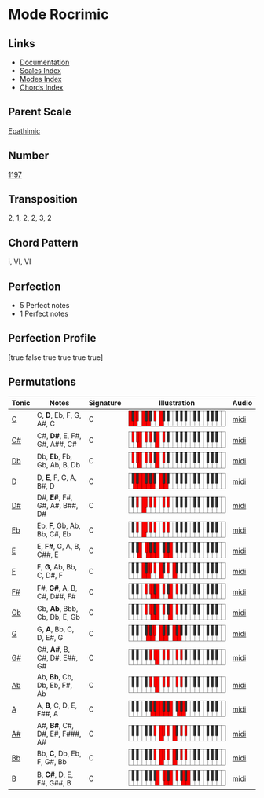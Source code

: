 # Mode Rocrimic

## Links

- [Documentation](README.md)
- [Scales Index](Scales.md)
- [Modes Index](Modes.md)
- [Chords Index](Chords.md)

## Parent Scale

[Epathimic](ScaleEpathimic.md)

## Number

[1197](https://ianring.com/musictheory/scales/1197)

## Transposition

2, 1, 2, 2, 3, 2

## Chord Pattern

i, VI, VI

## Perfection

- 5 Perfect notes
- 1 Perfect notes

## Perfection Profile

[true false true true true true]

## Permutations

| Tonic | Notes | Signature | Illustration | Audio |
|-------|-------|-----------|--------------|-------|
| [C](ModeCNaturalRocrimic.md) | C, **D**, Eb, F, G, A#, C | C | ![CNaturalRocrimic](ModeCNaturalRocrimic.png) | [midi](https://github.com/edipermadi/music/blob/main/docs/ModeCNaturalRocrimic.mid?raw=true) |
| [C#](ModeCSharpRocrimic.md) | C#, **D#**, E, F#, G#, A##, C# | C | ![CSharpRocrimic](ModeCSharpRocrimic.png) | [midi](https://github.com/edipermadi/music/blob/main/docs/ModeCSharpRocrimic.mid?raw=true) |
| [Db](ModeDFlatRocrimic.md) | Db, **Eb**, Fb, Gb, Ab, B, Db | C | ![DFlatRocrimic](ModeDFlatRocrimic.png) | [midi](https://github.com/edipermadi/music/blob/main/docs/ModeDFlatRocrimic.mid?raw=true) |
| [D](ModeDNaturalRocrimic.md) | D, **E**, F, G, A, B#, D | C | ![DNaturalRocrimic](ModeDNaturalRocrimic.png) | [midi](https://github.com/edipermadi/music/blob/main/docs/ModeDNaturalRocrimic.mid?raw=true) |
| [D#](ModeDSharpRocrimic.md) | D#, **E#**, F#, G#, A#, B##, D# | C | ![DSharpRocrimic](ModeDSharpRocrimic.png) | [midi](https://github.com/edipermadi/music/blob/main/docs/ModeDSharpRocrimic.mid?raw=true) |
| [Eb](ModeEFlatRocrimic.md) | Eb, **F**, Gb, Ab, Bb, C#, Eb | C | ![EFlatRocrimic](ModeEFlatRocrimic.png) | [midi](https://github.com/edipermadi/music/blob/main/docs/ModeEFlatRocrimic.mid?raw=true) |
| [E](ModeENaturalRocrimic.md) | E, **F#**, G, A, B, C##, E | C | ![ENaturalRocrimic](ModeENaturalRocrimic.png) | [midi](https://github.com/edipermadi/music/blob/main/docs/ModeENaturalRocrimic.mid?raw=true) |
| [F](ModeFNaturalRocrimic.md) | F, **G**, Ab, Bb, C, D#, F | C | ![FNaturalRocrimic](ModeFNaturalRocrimic.png) | [midi](https://github.com/edipermadi/music/blob/main/docs/ModeFNaturalRocrimic.mid?raw=true) |
| [F#](ModeFSharpRocrimic.md) | F#, **G#**, A, B, C#, D##, F# | C | ![FSharpRocrimic](ModeFSharpRocrimic.png) | [midi](https://github.com/edipermadi/music/blob/main/docs/ModeFSharpRocrimic.mid?raw=true) |
| [Gb](ModeGFlatRocrimic.md) | Gb, **Ab**, Bbb, Cb, Db, E, Gb | C | ![GFlatRocrimic](ModeGFlatRocrimic.png) | [midi](https://github.com/edipermadi/music/blob/main/docs/ModeGFlatRocrimic.mid?raw=true) |
| [G](ModeGNaturalRocrimic.md) | G, **A**, Bb, C, D, E#, G | C | ![GNaturalRocrimic](ModeGNaturalRocrimic.png) | [midi](https://github.com/edipermadi/music/blob/main/docs/ModeGNaturalRocrimic.mid?raw=true) |
| [G#](ModeGSharpRocrimic.md) | G#, **A#**, B, C#, D#, E##, G# | C | ![GSharpRocrimic](ModeGSharpRocrimic.png) | [midi](https://github.com/edipermadi/music/blob/main/docs/ModeGSharpRocrimic.mid?raw=true) |
| [Ab](ModeAFlatRocrimic.md) | Ab, **Bb**, Cb, Db, Eb, F#, Ab | C | ![AFlatRocrimic](ModeAFlatRocrimic.png) | [midi](https://github.com/edipermadi/music/blob/main/docs/ModeAFlatRocrimic.mid?raw=true) |
| [A](ModeANaturalRocrimic.md) | A, **B**, C, D, E, F##, A | C | ![ANaturalRocrimic](ModeANaturalRocrimic.png) | [midi](https://github.com/edipermadi/music/blob/main/docs/ModeANaturalRocrimic.mid?raw=true) |
| [A#](ModeASharpRocrimic.md) | A#, **B#**, C#, D#, E#, F###, A# | C | ![ASharpRocrimic](ModeASharpRocrimic.png) | [midi](https://github.com/edipermadi/music/blob/main/docs/ModeASharpRocrimic.mid?raw=true) |
| [Bb](ModeBFlatRocrimic.md) | Bb, **C**, Db, Eb, F, G#, Bb | C | ![BFlatRocrimic](ModeBFlatRocrimic.png) | [midi](https://github.com/edipermadi/music/blob/main/docs/ModeBFlatRocrimic.mid?raw=true) |
| [B](ModeBNaturalRocrimic.md) | B, **C#**, D, E, F#, G##, B | C | ![BNaturalRocrimic](ModeBNaturalRocrimic.png) | [midi](https://github.com/edipermadi/music/blob/main/docs/ModeBNaturalRocrimic.mid?raw=true) |
